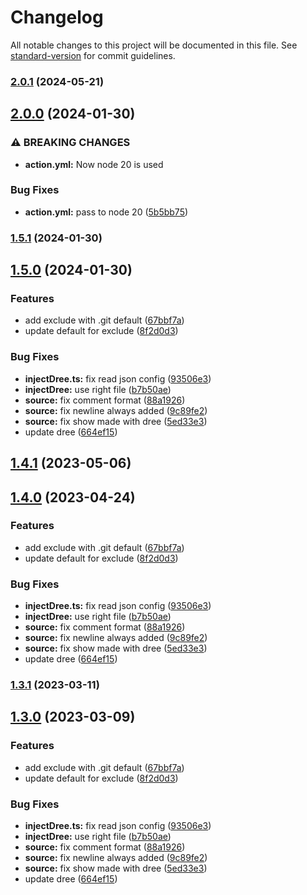 # Changelog

All notable changes to this project will be documented in this file. See [standard-version](https://github.com/conventional-changelog/standard-version) for commit guidelines.

### [2.0.1](https://github.com/euberdeveloper/ga-dree/compare/v2.0.0...v2.0.1) (2024-05-21)

## [2.0.0](https://github.com/euberdeveloper/ga-dree/compare/v1.5.1...v2.0.0) (2024-01-30)


### ⚠ BREAKING CHANGES

* **action.yml:** Now node 20 is used

### Bug Fixes

* **action.yml:** pass to node 20 ([5b5bb75](https://github.com/euberdeveloper/ga-dree/commit/5b5bb75d3d73147c47ec9c1568807062ff9cb580))

### [1.5.1](https://github.com/euberdeveloper/ga-dree/compare/v1.5.0...v1.5.1) (2024-01-30)

## [1.5.0](https://github.com/euberdeveloper/ga-dree/compare/v1.0.0...v1.5.0) (2024-01-30)


### Features

* add exclude with .git default ([67bbf7a](https://github.com/euberdeveloper/ga-dree/commit/67bbf7a65ec74827ab27f3715c5f2eac49e4822c))
* update default for exclude ([8f2d0d3](https://github.com/euberdeveloper/ga-dree/commit/8f2d0d3cc10e623444c84ab4bca45e7521802327))


### Bug Fixes

* **injectDree.ts:** fix read json config ([93506e3](https://github.com/euberdeveloper/ga-dree/commit/93506e3efc38d16390cc503a31a37674506588d9))
* **injectDree:** use right file ([b7b50ae](https://github.com/euberdeveloper/ga-dree/commit/b7b50aeadad53611c4ac88872695c7c4e3b5ac55))
* **source:** fix comment format ([88a1926](https://github.com/euberdeveloper/ga-dree/commit/88a19266662579f8caa411e1076f2e3119e43806))
* **source:** fix newline always added ([9c89fe2](https://github.com/euberdeveloper/ga-dree/commit/9c89fe23270125a11d4b4df0fbcdd19cc03f7304))
* **source:** fix show made with dree ([5ed33e3](https://github.com/euberdeveloper/ga-dree/commit/5ed33e3ff5be705efb32a670ac4fc27381d73ce1))
* update dree ([664ef15](https://github.com/euberdeveloper/ga-dree/commit/664ef15edb15bba5db628e9eeb4d7aa6b4d9cec8))

## [1.4.1](https://github.com/euberdeveloper/ga-dree/compare/v1.4.0...v1.4.1) (2023-05-06)

## [1.4.0](https://github.com/euberdeveloper/ga-dree/compare/v1.0.0...v1.4.0) (2023-04-24)


### Features

* add exclude with .git default ([67bbf7a](https://github.com/euberdeveloper/ga-dree/commit/67bbf7a65ec74827ab27f3715c5f2eac49e4822c))
* update default for exclude ([8f2d0d3](https://github.com/euberdeveloper/ga-dree/commit/8f2d0d3cc10e623444c84ab4bca45e7521802327))


### Bug Fixes

* **injectDree.ts:** fix read json config ([93506e3](https://github.com/euberdeveloper/ga-dree/commit/93506e3efc38d16390cc503a31a37674506588d9))
* **injectDree:** use right file ([b7b50ae](https://github.com/euberdeveloper/ga-dree/commit/b7b50aeadad53611c4ac88872695c7c4e3b5ac55))
* **source:** fix comment format ([88a1926](https://github.com/euberdeveloper/ga-dree/commit/88a19266662579f8caa411e1076f2e3119e43806))
* **source:** fix newline always added ([9c89fe2](https://github.com/euberdeveloper/ga-dree/commit/9c89fe23270125a11d4b4df0fbcdd19cc03f7304))
* **source:** fix show made with dree ([5ed33e3](https://github.com/euberdeveloper/ga-dree/commit/5ed33e3ff5be705efb32a670ac4fc27381d73ce1))
* update dree ([664ef15](https://github.com/euberdeveloper/ga-dree/commit/664ef15edb15bba5db628e9eeb4d7aa6b4d9cec8))

### [1.3.1](https://github.com/euberdeveloper/ga-dree/compare/v1.3.0...v1.3.1) (2023-03-11)

## [1.3.0](https://github.com/euberdeveloper/ga-dree/compare/v1.0.0...v1.3.0) (2023-03-09)


### Features

* add exclude with .git default ([67bbf7a](https://github.com/euberdeveloper/ga-dree/commit/67bbf7a65ec74827ab27f3715c5f2eac49e4822c))
* update default for exclude ([8f2d0d3](https://github.com/euberdeveloper/ga-dree/commit/8f2d0d3cc10e623444c84ab4bca45e7521802327))


### Bug Fixes

* **injectDree.ts:** fix read json config ([93506e3](https://github.com/euberdeveloper/ga-dree/commit/93506e3efc38d16390cc503a31a37674506588d9))
* **injectDree:** use right file ([b7b50ae](https://github.com/euberdeveloper/ga-dree/commit/b7b50aeadad53611c4ac88872695c7c4e3b5ac55))
* **source:** fix comment format ([88a1926](https://github.com/euberdeveloper/ga-dree/commit/88a19266662579f8caa411e1076f2e3119e43806))
* **source:** fix newline always added ([9c89fe2](https://github.com/euberdeveloper/ga-dree/commit/9c89fe23270125a11d4b4df0fbcdd19cc03f7304))
* **source:** fix show made with dree ([5ed33e3](https://github.com/euberdeveloper/ga-dree/commit/5ed33e3ff5be705efb32a670ac4fc27381d73ce1))
* update dree ([664ef15](https://github.com/euberdeveloper/ga-dree/commit/664ef15edb15bba5db628e9eeb4d7aa6b4d9cec8))
